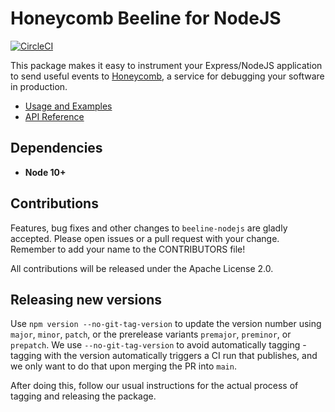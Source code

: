 # Honeycomb Beeline for NodeJS

[![CircleCI](https://circleci.com/gh/honeycombio/beeline-nodejs.svg?style=shield)](https://circleci.com/gh/honeycombio/beeline-nodejs)

This package makes it easy to instrument your Express/NodeJS application to send useful events to [Honeycomb](https://honeycomb.io), a service for debugging your software in production.

- [Usage and Examples](https://docs.honeycomb.io/getting-data-in/beelines/nodejs-beeline/)
- [API Reference](docs/API.md)

## Dependencies

- **Node 10+**

## Contributions

Features, bug fixes and other changes to `beeline-nodejs` are gladly accepted. Please
open issues or a pull request with your change. Remember to add your name to the
CONTRIBUTORS file!

All contributions will be released under the Apache License 2.0.

## Releasing new versions

Use `npm version --no-git-tag-version` to update the version number using `major`, `minor`, `patch`, or the prerelease variants `premajor`, `preminor`, or `prepatch`. We use `--no-git-tag-version` to avoid automatically tagging - tagging with the version automatically triggers a CI run that publishes, and we only want to do that upon merging the PR into `main`.

After doing this, follow our usual instructions for the actual process of tagging and releasing the package.
